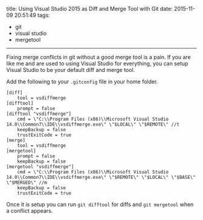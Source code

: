 title: Using Visual Studio 2015 as Diff and Merge Tool with Git
date: 2015-11-09 20:51:49
tags:
- git
- visual studio
- mergetool
---

Fixing merge conflicts in git without a good merge tool is a pain. If you are like me and are used to using Visual Studio for everything, you can setup Visual Studio to be your default diff and merge tool.

Add the following to your `.gitconfig` file in your home folder.

```
[diff]
    tool = vsdiffmerge
[difftool]
    prompt = false
[difftool "vsdiffmerge"]
    cmd = \"C:\\Program Files (x86)\\Microsoft Visual Studio 14.0\\Common7\\IDE\\vsdiffmerge.exe\" \"$LOCAL\" \"$REMOTE\" //t
    keepBackup = false
    trustExitCode = true
[merge]
    tool = vsdiffmerge
[mergetool]
    prompt = false
    keepBackup = false
[mergetool "vsdiffmerge"]
    cmd = \"C:\\Program Files (x86)\\Microsoft Visual Studio 14.0\\Common7\\IDE\\vsdiffmerge.exe\" \"$REMOTE\" \"$LOCAL\" \"$BASE\" \"$MERGED\" //m
    keepBackup = false
    trustExitCode = true
```

Once it is setup you can run `git difftool` for diffs and `git mergetool` when a conflict appears.